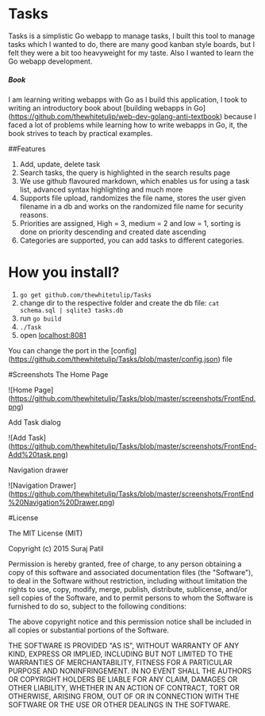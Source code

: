 # Tasks

Tasks is a simplistic Go webapp to manage tasks, I built this tool to manage tasks which I wanted to do, there are many good kanban style boards, but I felt they were a bit too heavyweight for my taste. Also I wanted to learn the Go webapp development.

##### Book
I am learning writing webapps with Go as I build this application, I took to writing an introductory book about [building webapps in Go] (https://github.com/thewhitetulip/web-dev-golang-anti-textbook) because I faced a lot of problems while learning how to write webapps in Go, it, the book strives to teach by practical examples.

##Features

1. Add, update, delete task
2. Search tasks, the query is highlighted in the search results page
3. We use github flavoured markdown, which enables us for using a task list, advanced syntax highlighting and much more
4. Supports file upload, randomizes the file name, stores the user given filename in a db and works on the randomized file name for security reasons.
5. Priorities are assigned, High = 3, medium = 2 and low = 1, sorting is done on priority descending and created date ascending
6. Categories are supported, you can add tasks to different categories. 

How you install?
==================

1. `go get github.com/thewhitetulip/Tasks`
1. change dir to the respective folder and create the db file: `cat schema.sql | sqlite3 tasks.db`
1. run `go build`
1. `./Task`
1. open [localhost:8081](http://localhost:8081)

You can change the port in the [config] (https://github.com/thewhitetulip/Tasks/blob/master/config.json) file

#Screenshots
The Home Page

![Home Page] (https://github.com/thewhitetulip/Tasks/blob/master/screenshots/FrontEnd.png)

Add Task dialog

![Add Task] (https://github.com/thewhitetulip/Tasks/blob/master/screenshots/FrontEnd-Add%20task.png)

Navigation drawer

![Navigation Drawer] (https://github.com/thewhitetulip/Tasks/blob/master/screenshots/FrontEnd%20Navigation%20Drawer.png)

#License

The MIT License (MIT)

Copyright (c) 2015 Suraj Patil

Permission is hereby granted, free of charge, to any person obtaining a copy
of this software and associated documentation files (the "Software"), to deal
in the Software without restriction, including without limitation the rights
to use, copy, modify, merge, publish, distribute, sublicense, and/or sell
copies of the Software, and to permit persons to whom the Software is
furnished to do so, subject to the following conditions:

The above copyright notice and this permission notice shall be included in all
copies or substantial portions of the Software.

THE SOFTWARE IS PROVIDED "AS IS", WITHOUT WARRANTY OF ANY KIND, EXPRESS OR
IMPLIED, INCLUDING BUT NOT LIMITED TO THE WARRANTIES OF MERCHANTABILITY,
FITNESS FOR A PARTICULAR PURPOSE AND NONINFRINGEMENT. IN NO EVENT SHALL THE
AUTHORS OR COPYRIGHT HOLDERS BE LIABLE FOR ANY CLAIM, DAMAGES OR OTHER
LIABILITY, WHETHER IN AN ACTION OF CONTRACT, TORT OR OTHERWISE, ARISING FROM,
OUT OF OR IN CONNECTION WITH THE SOFTWARE OR THE USE OR OTHER DEALINGS IN THE
SOFTWARE.
